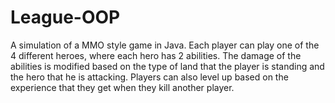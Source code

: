# League-OOP
A simulation of a MMO style game in Java. Each player can play one of the 4 different heroes, where each hero has 2 abilities.  The damage of the abilities is modified based on the type of land that the player is standing and the hero that he is attacking. Players can also level up based on the experience that they get when they kill another player. 

